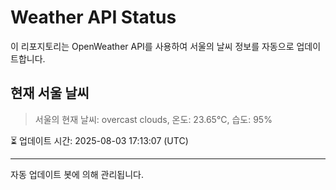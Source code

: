 
# Weather API Status

이 리포지토리는 OpenWeather API를 사용하여 서울의 날씨 정보를 자동으로 업데이트합니다.

## 현재 서울 날씨
> 서울의 현재 날씨: overcast clouds, 온도: 23.65°C, 습도: 95%

⏳ 업데이트 시간: 2025-08-03 17:13:07 (UTC)

---
자동 업데이트 봇에 의해 관리됩니다.
